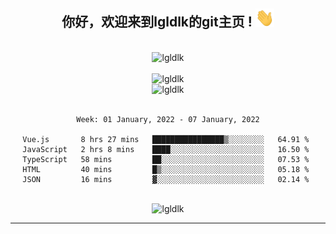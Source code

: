 <div align="center">
<h2> 你好，欢迎来到lgldlk的git主页 ! <img src="https://github.com/lgldlk/lgldlk/blob/main/gifs/Hi.gif" width="30px"></h2>
</div>

<div align="center">
 </br>
 <img src="http://aiitapp.cn:8091/?color=rgba(37,144,118,1)&shadowColor=rgba(12,16,20,1)&fontSize=120&&shadowOffsetX=9&shadowOffsetY=11" height="26px" alt="lgldlk" />
 </br>

   </br>
 <img src="https://github-readme-stats.vercel.app/api?username=lgldlk&show_icons=true&theme=gotham&locale=cn" alt="lgldlk" />
 

</br>

<img  src="http://github-readme-stats.vercel.app/api/top-langs/?username=lgldlk&show_icons=true&theme=gotham&locale=cn&layout=compact" alt="lgldlk"/>  
</br>
</br>

<!--START_SECTION:waka-->
```text
Week: 01 January, 2022 - 07 January, 2022

Vue.js       8 hrs 27 mins   ████████████████▒░░░░░░░░   64.91 % 
JavaScript   2 hrs 8 mins    ████░░░░░░░░░░░░░░░░░░░░░   16.50 % 
TypeScript   58 mins         ██░░░░░░░░░░░░░░░░░░░░░░░   07.53 % 
HTML         40 mins         █▒░░░░░░░░░░░░░░░░░░░░░░░   05.18 % 
JSON         16 mins         ▓░░░░░░░░░░░░░░░░░░░░░░░░   02.14 % 
```
<!--END_SECTION:waka-->

 </br>
  <img src="https://visitor-badge.glitch.me/badge?page_id=lgldlk" alt="lgldlk" />

---

 

